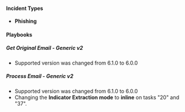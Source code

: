 
#### Incident Types
- **Phishing**

#### Playbooks
##### Get Original Email - Generic v2
- Supported version was changed from 6.1.0 to 6.0.0
 
##### Process Email - Generic v2
- Supported version was changed from 6.1.0 to 6.0.0
- Changing the **Indicator Extraction mode** to **inline** on tasks "20" and "37".